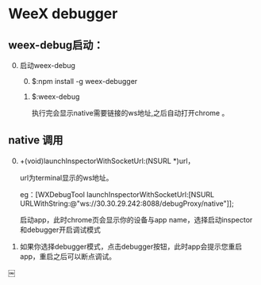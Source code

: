 # WeeX debugger

## weex-debug启动：

0. 启动weex-debug

	0. $:npm install -g weex-debugger

	0. $:weex-debug   

		执行完会显示native需要链接的ws地址,之后自动打开chrome 。

## native 调用 
0. +(void)launchInspectorWithSocketUrl:(NSURL *)url，
 
   url为terminal显示的ws地址。

	 eg：[WXDebugTool launchInspectorWithSocketUrl:[NSURL URLWithString:@"ws://30.30.29.242:8088/debugProxy/native"]];

	启动app，此时chrome页会显示你的设备与app name，选择启动inspector和debugger开启调试模式

0. 如果你选择debugger模式，点击debugger按钮，此时app会提示您重启app，重启之后可以断点调试。



￼